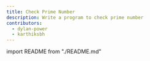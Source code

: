 ```yaml
---
title: Check Prime Number
description: Write a program to check prime number
contributors:
  - dylan-power
  - karthiksbh
---
```


import README from "./README.md"

<README />
